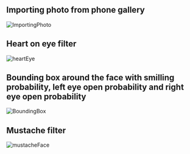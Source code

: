 
## Importing photo from phone gallery
![ImportingPhoto](https://user-images.githubusercontent.com/61546836/75448153-f597e780-596a-11ea-93a3-09566a5f541a.jpg)

## Heart on eye filter
![heartEye](https://user-images.githubusercontent.com/61546836/75448201-0a747b00-596b-11ea-9628-c8625918ec99.jpg)

## Bounding box around the face with smilling probability, left eye open probability and right eye open probability
![BoundingBox](https://user-images.githubusercontent.com/61546836/75448241-211ad200-596b-11ea-9b44-ee56f51a8349.jpg)

## Mustache filter
![mustacheFace](https://user-images.githubusercontent.com/61546836/75448244-224bff00-596b-11ea-9743-0d1fb54ec66e.jpg)


